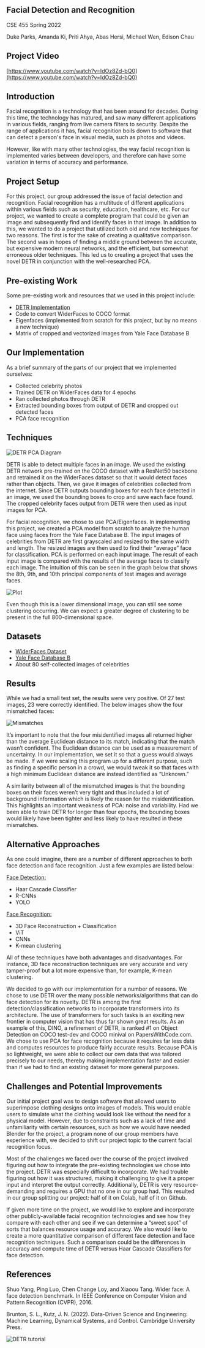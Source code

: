 ## Facial Detection and Recognition

CSE 455 Spring 2022

Duke Parks, Amanda Ki, Priti Ahya, Abas Hersi, Michael Wen, Edison Chau

## Project Video
[https://www.youtube.com/watch?v=IdOz8Zd-bQ0](https://www.youtube.com/watch?v=IdOz8Zd-bQ0)

## Introduction
Facial recognition is a technology that has been around for decades. During this time, the technology has matured, and saw many different applications in various fields, ranging from live camera filters to security. Despite the range of applications it has, facial recognition boils down to software that can detect a person's face in visual media, such as photos and videos.

However, like with many other technologies, the way facial recognition is implemented varies between developers, and therefore can have some variation in terms of accuracy and performance.

## Project Setup
For this project, our group addressed the issue of facial detection and recognition.  Facial recognition has a multitude of different applications within various fields such as security, education, healthcare, etc.  For our project, we wanted to create a complete program that could be given an image and subsequently find and identify faces in that image. In addition to this, we wanted to do a project that utilized both old and new techniques for two reasons.  The first is for the sake of creating a qualitative comparison.  The second was in hopes of finding a middle ground between the accurate, but expensive modern neural networks, and the efficient, but somewhat erroneous older techniques.  This led us to creating a project that uses the novel DETR in conjunction with the well-researched PCA.

## Pre-existing Work
Some pre-existing work and resources that we used in this project include:
- [DETR Implementation](https://github.com/facebookresearch/detr)
- Code to convert WiderFaces to COCO format
- Eigenfaces (implemented from scratch for this project, but by no means a new technique)
- Matrix of cropped and vectorized images from Yale Face Database B

## Our Implementation
As a brief summary of the parts of our project that we implemented ourselves:
- Collected celebrity photos
- Trained DETR on WiderFaces data for 4 epochs
- Ran collected photos through DETR
- Extracted bounding boxes from output of DETR and cropped out detected faces
- PCA face recognition

## Techniques
![DETR PCA Diagram](/imgs/detr-pca_diagram.jpg)

DETR is able to detect multiple faces in an image. We used the existing DETR network pre-trained on the COCO dataset with a ResNet50 backbone and retrained it on the WiderFaces dataset so that it would detect faces rather than objects. Then, we gave it images of celebrities collected from the internet. Since DETR outputs bounding boxes for each face detected in an image, we used the bounding boxes to crop and save each face found. The cropped celebrity faces output from DETR were then used as input images for PCA.

For facial recognition, we chose to use PCA/Eigenfaces. In implementing this project, we created a PCA model from scratch to analyze the human face using faces from the Yale Face Database B. The input images of celebrities from DETR are first grayscaled and resized to the same width and length. The resized images are then used to find their “average” face for classification. PCA is performed on each input image. The result of each input image is compared with the results of the average faces to classify each image. The intuition of this can be seen in the graph below that shows the 8th, 9th, and 10th principal components of test images and average faces.

![Plot](/imgs/plotgit.gif)

Even though this is a lower dimensional image, you can still see some clustering occurring.  We can expect a greater degree of clustering to be present in the full 800-dimensional space.

## Datasets
- [WiderFaces Dataset](http://shuoyang1213.me/WIDERFACE/)
- [Yale Face Database B](http://www.databookuw.com/page-17/)
- About 80 self-collected images of celebrities

## Results
While we had a small test set, the results were very positive. Of 27 test images, 23 were correctly identified. The below images show the four mismatched faces:

![Mismatches](/imgs/mismatches.jpg)

It’s important to note that the four misidentified images all returned higher than the average Euclidean distance to its match, indicating that the match wasn’t confident. The Euclidean distance can be used as a measurement of uncertainty. In our implementation, we set it so that a guess would always be made. If we were scaling this program up for a different purpose, such as finding a specific person in a crowd, we would tweak it so that faces with a high minimum Euclidean distance are instead identified as “Unknown.”

A similarity between all of the mismatched images is that the bounding boxes on their faces weren’t very tight and thus included a lot of background information which is likely the reason for the misidentification. This highlights an important weakness of PCA: noise and variability. Had we been able to train DETR for longer than four epochs, the bounding boxes would likely have been tighter and less likely to have resulted in these mismatches.

## Alternative Approaches
As one could imagine, there are a number of different approaches to both face detection and face recognition. Just a few examples are listed below:

<ins>Face Detection:</ins>
- Haar Cascade Classifier
- R-CNNs
- YOLO

<ins>Face Recognition:</ins>
- 3D Face Reconstruction + Classification
- ViT
- CNNs
- K-mean clustering

All of these techniques have both advantages and disadvantages. For instance, 3D face reconstruction techniques are very accurate and very tamper-proof but a lot more expensive than, for example, K-mean clustering.

We decided to go with our implementation for a number of reasons. We chose to use DETR over the many possible networks/algorithms that can do face detection for its novelty. DETR is among the first detection/classification networks to incorporate transformers into its architecture. The use of transformers for such tasks is an exciting new frontier in computer vision that has thus far shown great results. As an example of this, DINO, a refinement of DETR, is ranked #1 on Object Detection on COCO test-dev and COCO minival on PapersWithCode.com. We chose to use PCA for face recognition because it requires far less data and computes resources to produce fairly accurate results. Because PCA is so lightweight, we were able to collect our own data that was tailored precisely to our needs, thereby making implementation faster and easier than if we had to find an existing dataset for more general purposes.

## Challenges and Potential Improvements
Our initial project goal was to design software that allowed users to superimpose clothing designs onto images of models. This would enable users to simulate what the clothing would look like without the need for a physical model. However, due to constraints such as a lack of time and unfamiliarity with certain resources, such as how we would have needed Blender for the project, a program none of our group members have experience with, we decided to shift our project topic to the current facial recognition focus.

Most of the challenges we faced over the course of the project involved figuring out how to integrate the pre-existing technologies we chose into the project. DETR was especially difficult to incorporate. We had trouble figuring out how it was structured, making it challenging to give it a proper input and interpret the output correctly. Additionally, DETR is very resource-demanding and requires a GPU that no one in our group had. This resulted in our group splitting our project: half of it on Colab, half of it on Github.

If given more time on the project, we would like to explore and incorporate other publicly-available facial recognition technologies and see how they compare with each other and see if we can determine a “sweet spot” of sorts that balances resource usage and accuracy. We also would like to create a more quantitative comparison of different face detection and face recognition techniques. Such a comparison could be the differences in accuracy and compute time of DETR versus Haar Cascade Classifiers for face detection.

## References
Shuo Yang, Ping Luo, Chen Change Loy, and Xiaoou Tang. Wider face: A face
detection benchmark. In IEEE Conference on Computer Vision and Pattern
Recognition (CVPR), 2016.

Brunton, S. L., Kutz, J. N. (2022). Data-Driven Science and Engineering: Machine Learning, Dynamical Systems, and Control. Cambridge University Press.

![DETR tutorial](https://github.com/thedeepreader/detr_tutorial)
